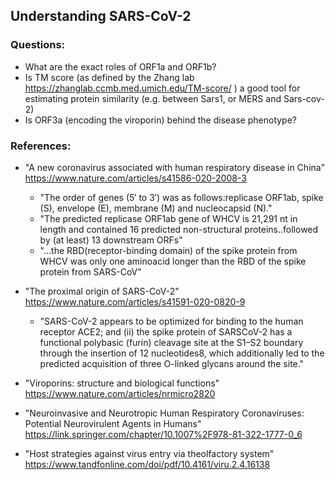 ## Understanding SARS-CoV-2

### Questions:
- What are the exact roles of ORF1a and ORF1b?
- Is TM score (as defined by the Zhang lab https://zhanglab.ccmb.med.umich.edu/TM-score/ ) a good tool for estimating protein similarity (e.g. between Sars1, or MERS and Sars-cov-2)
- Is ORF3a (encoding the viroporin) behind the disease phenotype?


### References:
- "A new coronavirus associated with human respiratory disease in China" https://www.nature.com/articles/s41586-020-2008-3
	-  "The order of genes (5′ to 3′) was as follows:replicase ORF1ab, spike (S), envelope (E), membrane (M) and nucleocapsid (N)."
	-  "The predicted replicase ORF1ab gene of WHCV is 21,291 nt in length and contained 16 predicted non-structural proteins..followed by (at least) 13 downstream ORFs"
	-  "...the RBD(receptor-binding domain) of the spike protein from WHCV was only one aminoacid longer than the RBD of the spike protein from SARS-CoV"
- "The proximal origin of SARS-CoV-2" https://www.nature.com/articles/s41591-020-0820-9
	-	"SARS-CoV-2 appears to be optimized for binding to the human receptor ACE2; and (ii) the spike protein of SARSCoV-2 has a functional polybasic (furin) cleavage site at the S1–S2 boundary through the insertion of 12 nucleotides8, which additionally led to the predicted acquisition of three O-linked glycans around the site."

- "Viroporins: structure and biological functions" https://www.nature.com/articles/nrmicro2820
- "Neuroinvasive and Neurotropic Human Respiratory Coronaviruses: Potential Neurovirulent Agents in Humans" https://link.springer.com/chapter/10.1007%2F978-81-322-1777-0_6
- "Host strategies against virus entry via theolfactory system" https://www.tandfonline.com/doi/pdf/10.4161/viru.2.4.16138
 